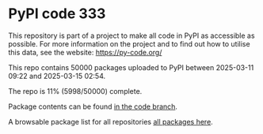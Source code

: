 # PyPI code 333

This repository is part of a project to make all code in PyPI as accessible as possible. For more information 
on the project and to find out how to utilise this data, see the website: https://py-code.org/

This repo contains 50000 packages uploaded to PyPI between 
2025-03-11 09:22 and 2025-03-15 02:54.

The repo is 11% (5998/50000) complete.

Package contents can be found [in the code branch](https://github.com/pypi-data/pypi-mirror-333/tree/code/packages).

A browsable package list for all repositories [all packages here](https://py-code.org/repositories/pypi-mirror-333).


